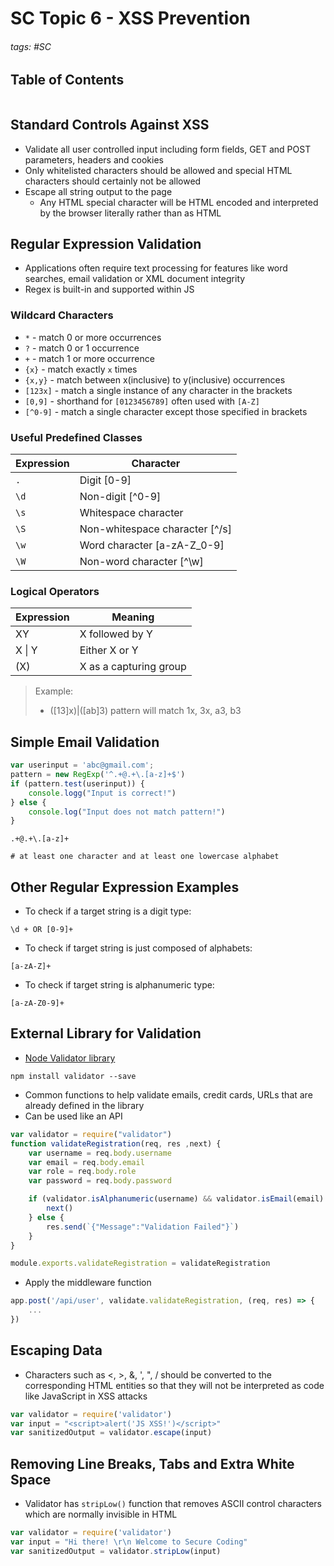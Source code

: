 # SC Topic 6 - XSS Prevention

###### tags: #SC 

## Table of Contents
```toc
```

## Standard Controls Against XSS
- Validate all user controlled input including form fields, GET and POST parameters, headers and cookies
- Only whitelisted characters should be allowed and special HTML characters should certainly not be allowed
- Escape all string output to the page
	- Any HTML special character will be HTML encoded and interpreted by the browser literally rather than as HTML

## Regular Expression Validation
- Applications often require text processing for features like word searches, email validation or XML document integrity
- Regex is built-in and supported within JS

### Wildcard Characters
- `*` - match 0 or more occurrences
- `?` - match 0 or 1 occurrence
- `+` - match 1 or more occurrence 
- `{x}` - match exactly `x` times
- `{x,y}` - match between x(inclusive) to y(inclusive) occurrences
- `[123x]` - match a single instance of any character in the brackets
- `[0,9]` - shorthand for `[0123456789]` often used with `[A-Z]`
- `[^0-9]` - match a single character except those specified in brackets

### Useful Predefined Classes
| Expression | Character                        |
| ---------- | -------------------------------- |
| `.`        | Digit \[0-9\]                    |
| `\d`       | Non-digit \[^0-9\]               |
| `\s`       | Whitespace character             |
| `\S`       | Non-whitespace character \[^/s\] |
| `\w`       | Word character \[a-zA-Z_0-9\]    |
| `\W`       | Non-word character \[^\\w\]                                 |

### Logical Operators
| Expression | Meaning                |
| ---------- | ---------------------- |
| XY         | X followed by Y        |
| X \| Y     | Either X or Y          |
| (X)        | X as a capturing group |

> Example:
> - (\[13\]x)|(\[ab\]3) pattern will match 1x, 3x, a3, b3

## Simple Email Validation
```js
var userinput = 'abc@gmail.com';
pattern = new RegExp('^.+@.+\.[a-z]+$')
if (pattern.test(userinput)) {
	console.logg("Input is correct!")
} else {
	console.log("Input does not match pattern!")
}
```
```
.+@.+\.[a-z]+

# at least one character and at least one lowercase alphabet
```
## Other Regular Expression Examples
- To check if a target string is a digit type:
```
\d + OR [0-9]+
```
- To check if target string is just composed of alphabets:
```
[a-zA-Z]+
```
- To check if target string is alphanumeric type:
```
[a-zA-Z0-9]+
```

## External Library for Validation
- [Node Validator library](https://www.npmjs.com/package/validator)
```
npm install validator --save
```
- Common functions to help validate emails, credit cards, URLs that are already defined in the library
- Can be used like an API

```js
var validator = require("validator")
function validateRegistration(req, res ,next) {
	var username = req.body.username
	var email = req.body.email
	var role = req.body.role
	var password = req.body.password

	if (validator.isAlphanumeric(username) && validator.isEmail(email) && (role == 'user' || role == 'admin') && validator.isAlphanumeric(password) && password.length > 7) {
		next()
	} else {
		res.send(`{"Message":"Validation Failed"}`)
	}
}

module.exports.validateRegistration = validateRegistration
```

- Apply the middleware function 
```js
app.post('/api/user', validate.validateRegistration, (req, res) => {
	...
})
```
## Escaping Data
- Characters such as <, >, &, ', ", / should be converted to the corresponding HTML entities so that they will not be interpreted as code like JavaScript in XSS attacks
```js
var validator = require('validator')
var input = "<script>alert('JS XSS!')</script>"
var sanitizedOutput = validator.escape(input)
```
## Removing Line Breaks, Tabs and Extra White Space
- Validator has `stripLow()` function that removes ASCII control characters which are normally invisible in HTML
```js
var validator = require('validator')
var input = "Hi there! \r\n Welcome to Secure Coding"
var sanitizedOutput = validator.stripLow(input)
```